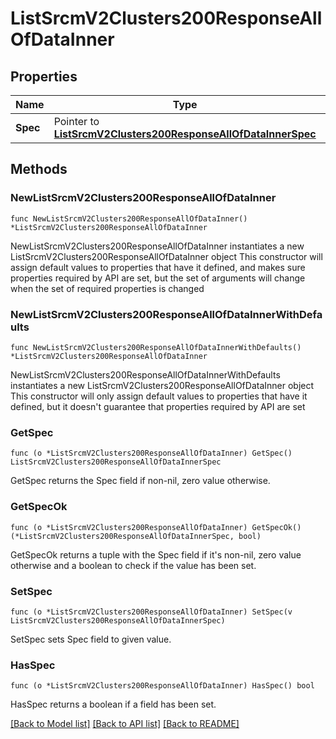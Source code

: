 # ListSrcmV2Clusters200ResponseAllOfDataInner

## Properties

Name | Type | Description | Notes
------------ | ------------- | ------------- | -------------
**Spec** | Pointer to [**ListSrcmV2Clusters200ResponseAllOfDataInnerSpec**](ListSrcmV2Clusters200ResponseAllOfDataInnerSpec.md) |  | [optional] 

## Methods

### NewListSrcmV2Clusters200ResponseAllOfDataInner

`func NewListSrcmV2Clusters200ResponseAllOfDataInner() *ListSrcmV2Clusters200ResponseAllOfDataInner`

NewListSrcmV2Clusters200ResponseAllOfDataInner instantiates a new ListSrcmV2Clusters200ResponseAllOfDataInner object
This constructor will assign default values to properties that have it defined,
and makes sure properties required by API are set, but the set of arguments
will change when the set of required properties is changed

### NewListSrcmV2Clusters200ResponseAllOfDataInnerWithDefaults

`func NewListSrcmV2Clusters200ResponseAllOfDataInnerWithDefaults() *ListSrcmV2Clusters200ResponseAllOfDataInner`

NewListSrcmV2Clusters200ResponseAllOfDataInnerWithDefaults instantiates a new ListSrcmV2Clusters200ResponseAllOfDataInner object
This constructor will only assign default values to properties that have it defined,
but it doesn't guarantee that properties required by API are set

### GetSpec

`func (o *ListSrcmV2Clusters200ResponseAllOfDataInner) GetSpec() ListSrcmV2Clusters200ResponseAllOfDataInnerSpec`

GetSpec returns the Spec field if non-nil, zero value otherwise.

### GetSpecOk

`func (o *ListSrcmV2Clusters200ResponseAllOfDataInner) GetSpecOk() (*ListSrcmV2Clusters200ResponseAllOfDataInnerSpec, bool)`

GetSpecOk returns a tuple with the Spec field if it's non-nil, zero value otherwise
and a boolean to check if the value has been set.

### SetSpec

`func (o *ListSrcmV2Clusters200ResponseAllOfDataInner) SetSpec(v ListSrcmV2Clusters200ResponseAllOfDataInnerSpec)`

SetSpec sets Spec field to given value.

### HasSpec

`func (o *ListSrcmV2Clusters200ResponseAllOfDataInner) HasSpec() bool`

HasSpec returns a boolean if a field has been set.


[[Back to Model list]](../README.md#documentation-for-models) [[Back to API list]](../README.md#documentation-for-api-endpoints) [[Back to README]](../README.md)


